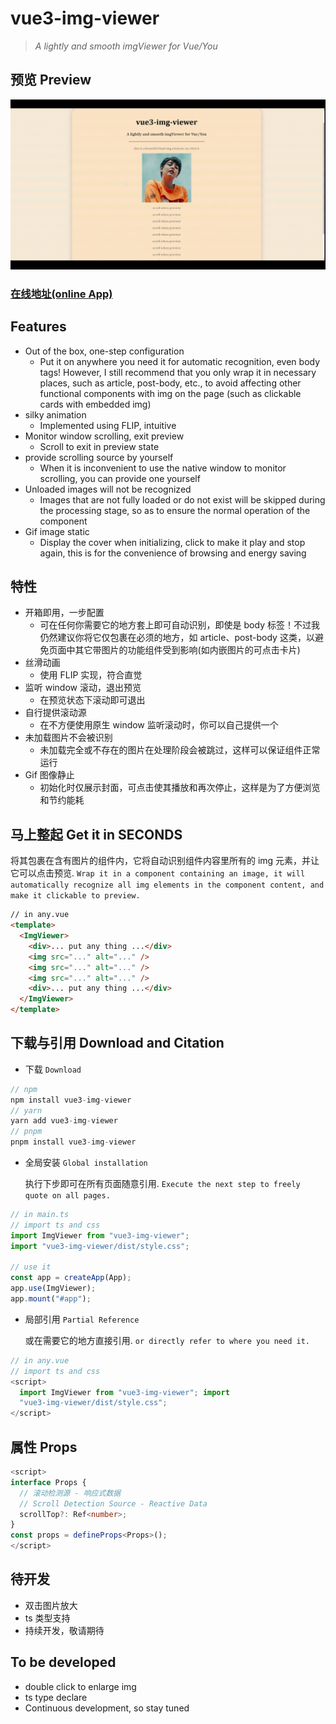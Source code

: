 # vue3-img-viewer

> _A lightly and smooth imgViewer for Vue/You_

## 预览 Preview

![preview](https://github.com/bullshitking-99/vue3-img-viewer/blob/master/src/assets/vue3-img-viewer.gif?raw=true)

### [在线地址(online App)](https://bullshitking-99.github.io/vue3-img-viewer/)

## Features

- Out of the box, one-step configuration
  - Put it on anywhere you need it for automatic recognition, even body tags! However, I still recommend that you only wrap it in necessary places, such as article, post-body, etc., to avoid affecting other functional components with img on the page (such as clickable cards with embedded img)
- silky animation
  - Implemented using FLIP, intuitive
- Monitor window scrolling, exit preview
  - Scroll to exit in preview state
- provide scrolling source by yourself
  - When it is inconvenient to use the native window to monitor scrolling, you can provide one yourself
- Unloaded images will not be recognized
  - Images that are not fully loaded or do not exist will be skipped during the processing stage, so as to ensure the normal operation of the component
- Gif image static
  - Display the cover when initializing, click to make it play and stop again, this is for the convenience of browsing and energy saving

## 特性

- 开箱即用，一步配置
  - 可在任何你需要它的地方套上即可自动识别，即使是 body 标签！不过我仍然建议你将它仅包裹在必须的地方，如 article、post-body 这类，以避免页面中其它带图片的功能组件受到影响(如内嵌图片的可点击卡片)
- 丝滑动画
  - 使用 FLIP 实现，符合直觉
- 监听 window 滚动，退出预览
  - 在预览状态下滚动即可退出
- 自行提供滚动源
  - 在不方便使用原生 window 监听滚动时，你可以自己提供一个
- 未加载图片不会被识别
  - 未加载完全或不存在的图片在处理阶段会被跳过，这样可以保证组件正常运行
- Gif 图像静止
  - 初始化时仅展示封面，可点击使其播放和再次停止，这样是为了方便浏览和节约能耗

## 马上整起 Get it in SECONDS

将其包裹在含有图片的组件内，它将自动识别组件内容里所有的 img 元素，并让它可以点击预览.
`Wrap it in a component containing an image, it will automatically recognize all img elements in the component content, and make it clickable to preview.`

```html
// in any.vue
<template>
  <ImgViewer>
    <div>... put any thing ...</div>
    <img src="..." alt="..." />
    <img src="..." alt="..." />
    <img src="..." alt="..." />
    <div>... put any thing ...</div>
  </ImgViewer>
</template>
```

## 下载与引用 Download and Citation

- 下载 `Download`

```TypeScript
// npm
npm install vue3-img-viewer
// yarn
yarn add vue3-img-viewer
// pnpm
pnpm install vue3-img-viewer

```

- 全局安装 `Global installation`

  执行下步即可在所有页面随意引用. `Execute the next step to freely quote on all pages.`

```TypeScript
// in main.ts
// import ts and css
import ImgViewer from "vue3-img-viewer";
import "vue3-img-viewer/dist/style.css";

// use it
const app = createApp(App);
app.use(ImgViewer);
app.mount("#app");

```

- 局部引用 `Partial Reference`

  或在需要它的地方直接引用. `or directly refer to where you need it.`

```ts
// in any.vue
// import ts and css
<script>
  import ImgViewer from "vue3-img-viewer"; import
  "vue3-img-viewer/dist/style.css";
</script>
```

## 属性 Props

```ts
<script>
interface Props {
  // 滚动检测源 - 响应式数据
  // Scroll Detection Source - Reactive Data
  scrollTop?: Ref<number>;
}
const props = defineProps<Props>();
</script>
```

## 待开发

- 双击图片放大
- ts 类型支持
- 持续开发，敬请期待

## To be developed

- double click to enlarge img
- ts type declare
- Continuous development, so stay tuned
